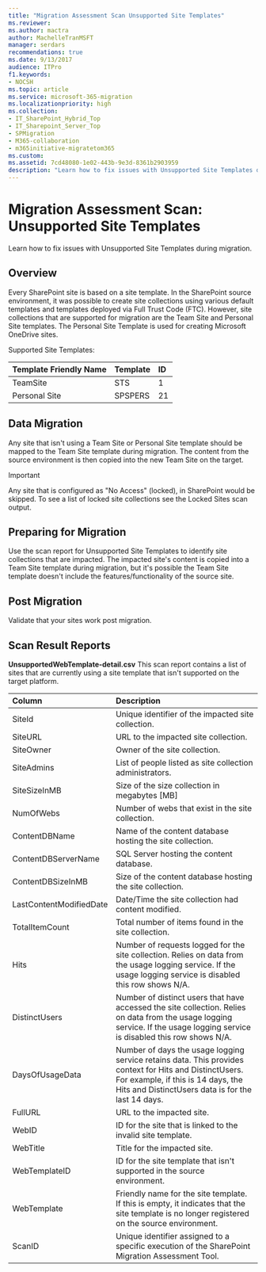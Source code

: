 ```yaml
---
title: "Migration Assessment Scan Unsupported Site Templates"
ms.reviewer: 
ms.author: mactra
author: MachelleTranMSFT
manager: serdars
recommendations: true
ms.date: 9/13/2017
audience: ITPro
f1.keywords:
- NOCSH
ms.topic: article
ms.service: microsoft-365-migration
ms.localizationpriority: high
ms.collection:
- IT_SharePoint_Hybrid_Top
- IT_Sharepoint_Server_Top
- SPMigration
- M365-collaboration
- m365initiative-migratetom365
ms.custom:
ms.assetid: 7cd48080-1e02-443b-9e3d-8361b2903959
description: "Learn how to fix issues with Unsupported Site Templates during migration."
---
```


# Migration Assessment Scan: Unsupported Site Templates

Learn how to fix issues with Unsupported Site Templates during migration.
  
## Overview

Every SharePoint site is based on a site template. In the SharePoint source environment, it was possible to create site collections using various default templates and templates deployed via Full Trust Code (FTC). However, site collections that are supported for migration are the Team Site and Personal Site templates. The Personal Site Template is used for creating Microsoft OneDrive sites.
  
Supported Site Templates:
  
|**Template Friendly Name**|**Template**|**ID**|
|:-----|:-----|:-----|
|TeamSite  <br/> |STS  <br/> |1  <br/> |
|Personal Site  <br/> |SPSPERS  <br/> |21  <br/> |
   
## Data Migration

Any site that isn't using a Team Site or Personal Site template should be mapped to the Team Site template during migration. The content from the source environment is then copied into the new Team Site on the target.
  
> [!IMPORTANT]
> Any site that is configured as "No Access" (locked), in SharePoint would be skipped. To see a list of locked site collections see the Locked Sites scan output. 
  
## Preparing for Migration

Use the scan report for Unsupported Site Templates to identify site collections that are impacted. The impacted site's content is copied into a Team Site template during migration, but it's possible the Team Site template doesn't include the features/functionality of the source site.
  
## Post Migration

Validate that your sites work post migration.
  
## Scan Result Reports

 **UnsupportedWebTemplate-detail.csv** This scan report contains a list of sites that are currently using a site template that isn't supported on the target platform. 
  
|**Column**|**Description**|
|:-----|:-----|
|SiteId  <br/> |Unique identifier of the impacted site collection.  <br/> |
|SiteURL  <br/> |URL to the impacted site collection.  <br/> |
|SiteOwner  <br/> |Owner of the site collection.  <br/> |
|SiteAdmins  <br/> |List of people listed as site collection administrators.  <br/> |
|SiteSizeInMB  <br/> |Size of the size collection in megabytes [MB]  <br/> |
|NumOfWebs  <br/> |Number of webs that exist in the site collection.  <br/> |
|ContentDBName  <br/> |Name of the content database hosting the site collection.  <br/> |
|ContentDBServerName  <br/> |SQL Server hosting the content database.  <br/> |
|ContentDBSizeInMB  <br/> |Size of the content database hosting the site collection.  <br/> |
|LastContentModifiedDate  <br/> |Date/Time the site collection had content modified.  <br/> |
|TotalItemCount  <br/> |Total number of items found in the site collection.  <br/> |
|Hits  <br/> |Number of requests logged for the site collection. Relies on data from the usage logging service. If the usage logging service is disabled this row shows N/A.  <br/> |
|DistinctUsers  <br/> |Number of distinct users that have accessed the site collection. Relies on data from the usage logging service. If the usage logging service is disabled this row shows N/A.  <br/> |
|DaysOfUsageData  <br/> |Number of days the usage logging service retains data. This provides context for Hits and DistinctUsers. For example, if this is 14 days, the Hits and DistinctUsers data is for the last 14 days.  <br/> |
|FullURL  <br/> |URL to the impacted site.  <br/> |
|WebID  <br/> |ID for the site that is linked to the invalid site template.  <br/> |
|WebTitle  <br/> |Title for the impacted site.  <br/> |
|WebTemplateID  <br/> |ID for the site template that isn't supported in the source environment.  <br/> |
|WebTemplate  <br/> |Friendly name for the site template. If this is empty, it indicates that the site template is no longer registered on the source environment.  <br/> |
|ScanID  <br/> |Unique identifier assigned to a specific execution of the SharePoint Migration Assessment Tool.  <br/> |
   


